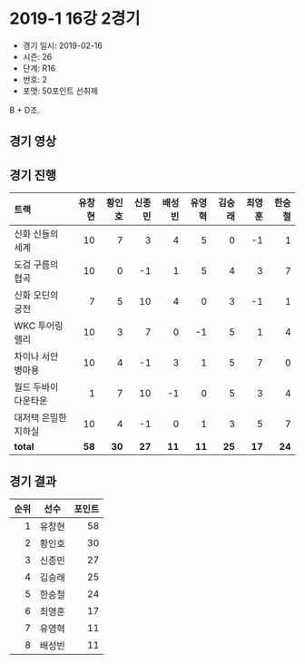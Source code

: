 # 2019-1 16강 2경기

- 경기 일시: 2019-02-16
- 시즌: 26
- 단계: R16
- 번호: 2
- 포맷: 50포인트 선취제



B + D조.

## 경기 영상
## 경기 진행

| 트랙 | 유창현 | 황인호 | 신종민 | 배성빈 | 유영혁 | 김승래 | 최영훈 | 한승철 |
|:---|---:|---:|---:|---:|---:|---:|---:|---:|
| 신화 신들의 세계 | 10 | 7 | 3 | 4 | 5 | 0 | -1 | 1 |
| 도검 구름의 협곡 | 10 | 0 | -1 | 1 | 5 | 4 | 3 | 7 |
| 신화 오딘의 궁전 | 7 | 5 | 10 | 4 | 0 | 3 | -1 | 1 |
| WKC 투어링 랠리 | 10 | 3 | 7 | 0 | -1 | 5 | 1 | 4 |
| 차이나 서안 병마용 | 10 | 4 | -1 | 3 | 1 | 5 | 7 | 0 |
| 월드 두바이 다운타운 | 1 | 7 | 10 | -1 | 0 | 5 | 3 | 4 |
| 대저택 은밀한 지하실 | 10 | 4 | -1 | 0 | 1 | 3 | 5 | 7 |
| __total__ | __58__ | __30__ | __27__ | __11__ | __11__ | __25__ | __17__ | __24__ |




## 경기 결과

| 순위 | 선수 | 포인트 |
|---:|:---:|---:|
| 1 | 유창현 | 58 |
| 2 | 황인호 | 30 |
| 3 | 신종민 | 27 |
| 4 | 김승래 | 25 |
| 5 | 한승철 | 24 |
| 6 | 최영훈 | 17 |
| 7 | 유영혁 | 11 |
| 8 | 배성빈 | 11 |

